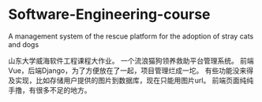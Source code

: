 # Software-Engineering-course
A management system of the rescue platform for the adoption of stray cats and dogs

山东大学威海软件工程课程大作业。
一个流浪猫狗领养救助平台管理系统。
前端Vue，后端Django，为了方便放在了一起，项目管理烂成一坨。
有些功能没来得及实现，比如存储用户提供的图片到数据库，现在只能用图片url。
前端页面纯纯手撸，有很多不足的地方。
